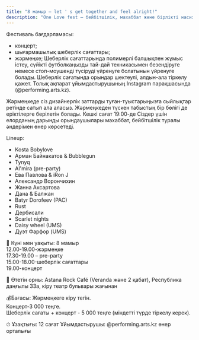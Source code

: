 ```yaml
---
title: "8 мамыр – let ' s get together and feel alright!"
description: "One Love fest – бейбітшілік, махаббат және бірлікті насихаттайтын қайырымдылық фестивалі. Жиналған қаржы Қазақстандағы Украинаның ресми гуманитарлық қолдау штабы @help_ukraine_kz арқылы гуманитарлық көмек сатып алынады"
---
```


Фестиваль бағдарламасы:
- концерт;
- шығармашылық шеберлік сағаттары;
- жәрмеңке;
Шеберлік сағаттарында полимерлі балшықпен жұмыс істеу, сүйікті футболкаңызды тай-дай техникасымен безендіруге немесе стоп-моушенді түсіруді үйренуге болатынын үйренуге болады. Шеберлік сағатында орындар шектеулі, алдын-ала тіркелу қажет. Толық ақпарат ұйымдастырушының Instagram парақшасында (@performing.arts.kz).

Жәрмеңкеде сіз дизайнерлік заттарды туған-туыстарыңызға сыйлықтар ретінде сатып ала аласыз. Жәрмеңкеден түскен табыстың бір бөлігі де еріктілерге берілетін болады.
Кешкі сағат 19:00-де Сіздер үшін елорданың дарынды орындаушылары махаббат, бейбітшілік туралы әндерімен өнер көрсетеді.

Lineup:
* Kosta Bobylove
* Арман Байнакатов & Bubblegun
* Tynyq 
* Al'mira (pre-party)
* Ева Павлова & iRon J
* Александр Ворончихин
* Жанна Аксартова
* Дана & Балжан
* Batyr Dorofeev (PAC)
* Rust
* Дербисали
* Scarlet nights 
* Daisy wheel (UMS)
* Дуэт Фарфор (UMS)

📆 Күні мен уақыты:
8 мамыр  
12.00-19.00-жәрмеңке   
17.30-19.00 – pre-party   
15.00-18.00-шеберлік сағаттары  
19.00-концерт  

📍 Өтетін орны: Astana Rock Café (Veranda және 2 қабат), Республика даңғылы 33а, кіру театр бульвары жағынан

💰Бағасы:
Жәрмеңкеге кіру тегін.  
Концерт-3 000 теңге.  
Шеберлік сағаты + концерт - 5 000 теңге (міндетті түрде тіркелу керек).  

⏱ Ұзақтығы: 12 сағат
Ұйымдастырушы: @performing.arts.kz өнер орталығы




